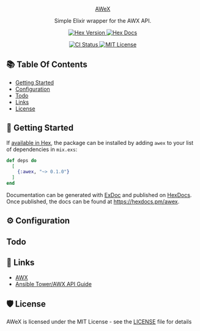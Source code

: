 <p align="center">
  <a href="https://github.com/dennym/awex">
    AWeX
  </a>
</p>

<p align="center">
  Simple Elixir wrapper for the AWX API.
</p>

<p align="center">
  <a href="https://hex.pm/packages/awex">
    <img alt="Hex Version" src="https://img.shields.io/hexpm/v/awex-blueviolet.svg?style=flat-square">
  </a>
  <a href="https://hexdocs.pm/awex">
    <img alt="Hex Docs" src="http://img.shields.io/badge/hex.pm-docs-blueviolet.svg?style=flat-square">
  </a>
</p>
<p align="center">
  <a href="https://github.com/dennym/awex/actions">
    <img alt="CI Status" src="https://github.com/dennym/awex/workflows/ci/badge.svg?style=flat-square">
  </a>
  <a href="https://github.com/dennym/awex/blob/main/LICENSE">
    <img alt="MIT License" src="https://img.shields.io/badge/license-MIT-blueviolet?style=flat-square">
  </a>
</p>

## 📚 Table Of Contents 

   * [Getting Started](#-getting-started)
   * [Configuration](#-configuration)
   * [Todo](#todo)
   * [Links](#-links)
   * [License](#-license)


## 🚀 Getting Started

If [available in Hex](https://hex.pm/docs/publish), the package can be installed
by adding `awex` to your list of dependencies in `mix.exs`:

```elixir
def deps do
  [
    {:awex, "~> 0.1.0"}
  ]
end
```

Documentation can be generated with [ExDoc](https://github.com/elixir-lang/ex_doc)
and published on [HexDocs](https://hexdocs.pm). Once published, the docs can
be found at <https://hexdocs.pm/awex>.

## ⚙️ Configuration

## Todo

## 🔗 Links

- [AWX](https://github.com/ansible/awx)
- [Ansible Tower/AWX API Guide](https://docs.ansible.com/ansible-tower/latest/html/towerapi/index.html)

## 🛡️ License 

AWeX is licensed under the MIT License - see the [LICENSE](https://github.com/dennym/awex/blob/main/LICENSE) file for details